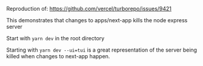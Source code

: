 Reproduction of: https://github.com/vercel/turborepo/issues/9421

This demonstrates that changes to apps/next-app kills the node express server

Start with `yarn dev` in the root directory

Starting with `yarn dev --ui=tui` is a great representation of the server being killed when changes to next-app happen. 
